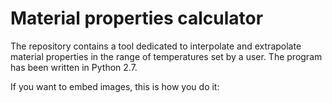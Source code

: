 # Material properties calculator
The repository contains a tool dedicated to interpolate and extrapolate material properties in the range of temperatures set by a user. The program has been written in Python 2.7.

If you want to embed images, this is how you do it:
